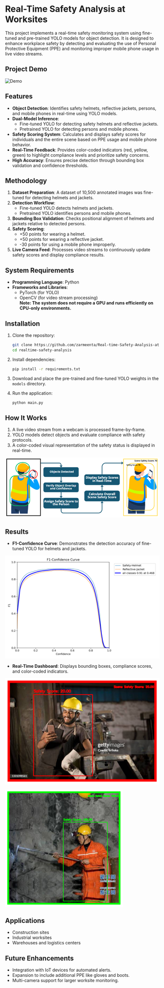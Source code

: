 # Real-Time Safety Analysis at Worksites  

This project implements a real-time safety monitoring system using fine-tuned and pre-trained YOLO models for object detection. It is designed to enhance workplace safety by detecting and evaluating the use of Personal Protective Equipment (PPE) and monitoring improper mobile phone usage in live video streams.  

## Project Demo

![Demo](media/demo.gif)

## Features  

- **Object Detection**: Identifies safety helmets, reflective jackets, persons, and mobile phones in real-time using YOLO models.  
- **Dual-Model Inference**:  
  - Fine-tuned YOLO for detecting safety helmets and reflective jackets.  
  - Pretrained YOLO for detecting persons and mobile phones.  
- **Safety Scoring System**: Calculates and displays safety scores for individuals and the entire scene based on PPE usage and mobile phone behavior.  
- **Real-Time Feedback**: Provides color-coded indicators (red, yellow, green) to highlight compliance levels and prioritize safety concerns.  
- **High Accuracy**: Ensures precise detection through bounding box validation and confidence thresholds.  

## Methodology  

1. **Dataset Preparation**: A dataset of 10,500 annotated images was fine-tuned for detecting helmets and jackets.  
2. **Detection Workflow**:  
   - Fine-tuned YOLO detects helmets and jackets.  
   - Pretrained YOLO identifies persons and mobile phones.  
3. **Bounding Box Validation**: Checks positional alignment of helmets and jackets relative to detected persons.  
4. **Safety Scoring**:  
   - +50 points for wearing a helmet.  
   - +50 points for wearing a reflective jacket.  
   - -30 points for using a mobile phone improperly.  
5. **Live Camera Feed**: Processes video streams to continuously update safety scores and display compliance results.  

## System Requirements  

- **Programming Language**: Python  
- **Frameworks and Libraries**:  
  - PyTorch (for YOLO)  
  - OpenCV (for video stream processing)  
**Note: The system does not require a GPU and runs efficiently on CPU-only environments.**

## Installation  

1. Clone the repository:  
   ```bash
   git clone https://github.com/zarmeenta/Real-time-Safety-Analysis-at-Worksites.git  
   cd realtime-safety-analysis
   ```  

2. Install dependencies:  
   ```bash
   pip install -r requirements.txt  
   ```  

3. Download and place the pre-trained and fine-tuned YOLO weights in the `models` directory.  

4. Run the application:  
   ```bash
   python main.py  
   ```  

## How It Works  

1. A live video stream from a webcam is processed frame-by-frame.  
2. YOLO models detect objects and evaluate compliance with safety protocols.  
3. A color-coded visual representation of the safety status is displayed in real-time.

![Detailed Workflow](media/fd11.png)

## Results  

- **F1-Confidence Curve**: Demonstrates the detection accuracy of fine-tuned YOLO for helmets and jackets.

![F1-Confidence Curve of Finetuned YOLOv11](media/F1_curve.png)

  
- **Real-Time Dashboard**: Displays bounding boxes, compliance scores, and color-coded indicators.

![An Unsafe Scenario](media/20.PNG)

![A Safe Scenario](media/100.PNG)

## Applications  

- Construction sites  
- Industrial worksites  
- Warehouses and logistics centers  

## Future Enhancements  

- Integration with IoT devices for automated alerts.  
- Expansion to include additional PPE like gloves and boots.  
- Multi-camera support for larger worksite monitoring.
